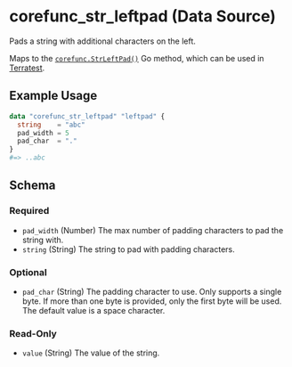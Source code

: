 <!--
---
page_title: "corefunc_str_leftpad Data Source - corefunc"
subcategory: ""
description: |-
  Pads a string with additional characters on the left.
  Maps to the corefunc.StrLeftPad() https://pkg.go.dev/github.com/northwood-labs/terraform-provider-corefunc/corefunc#StrLeftPad Go method, which can be used in Terratest https://terratest.gruntwork.io.
---
-->

# corefunc_str_leftpad (Data Source)

Pads a string with additional characters on the left.

Maps to the [`corefunc.StrLeftPad()`](https://pkg.go.dev/github.com/northwood-labs/terraform-provider-corefunc/corefunc#StrLeftPad) Go method, which can be used in [Terratest](https://terratest.gruntwork.io).

## Example Usage

```terraform
data "corefunc_str_leftpad" "leftpad" {
  string    = "abc"
  pad_width = 5
  pad_char  = "."
}
#=> ..abc
```

<!-- schema generated by tfplugindocs -->
## Schema

### Required

* `pad_width` (Number) The max number of padding characters to pad the string with.
* `string` (String) The string to pad with padding characters.

### Optional

* `pad_char` (String) The padding character to use. Only supports a single byte. If more than one byte is provided, only the first byte will be used. The default value is a space character.

### Read-Only

* `value` (String) The value of the string.

<!-- Preview the provider docs with the Terraform registry provider docs preview tool: https://registry.terraform.io/tools/doc-preview -->
